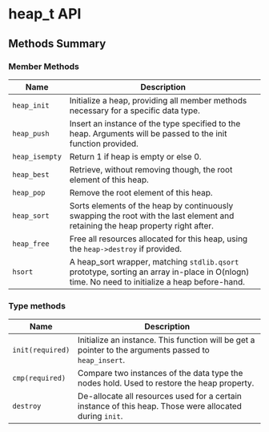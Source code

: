 # heap_t API

## Methods Summary

### Member Methods

| Name          | Description                                                                                                                      |
|---------------|----------------------------------------------------------------------------------------------------------------------------------|
| `heap_init`   | Initialize a heap, providing all member methods necessary for a specific data type.                                              |
| `heap_push`   | Insert an instance of the type specified to the heap. Arguments will be passed to the init function provided. |
| `heap_isempty`| Return 1 if heap is empty or else 0.                                                                          |
| `heap_best`   | Retrieve, without removing though, the root element of this heap.                                             |
| `heap_pop`    | Remove the root element of this heap.                                                                         |
| `heap_sort`   | Sorts elements of the heap by continuously swapping the root with the last element and retaining the heap property right after. |
| `heap_free`   | Free all resources allocated for this heap, using the `heap->destroy` if provided.|
| `hsort`       | A heap_sort wrapper, matching `stdlib.qsort` prototype, sorting an array in-place in O(nlogn) time. No need to initialize a heap before-hand.|

### Type methods

| Name             | Description                                                                                                                                                  |
|------------------|--------------------------------------------------------------------------------------------------------------------------------------------------------------|
| `init(required)` | Initialize an instance. This function will be get a pointer to the arguments passed to `heap_insert`.                                                         |
| `cmp(required)`  | Compare two instances of the data type the nodes hold. Used to restore the heap property. |
| `destroy`        | De-allocate all resources used for a certain instance of this heap. Those were allocated during `init`.                                                      |
